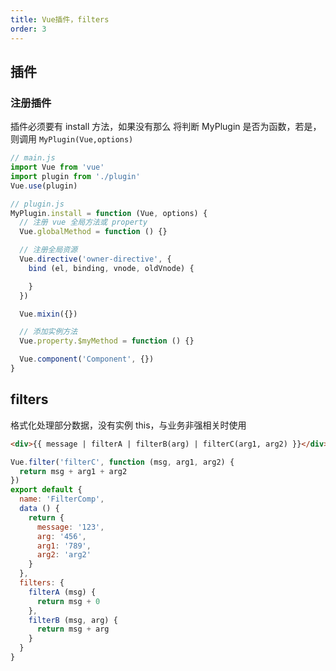 ```yaml
---
title: Vue插件，filters
order: 3
---
```


## 插件
### 注册插件
插件必须要有 install 方法，如果没有那么 将判断 MyPlugin 是否为函数，若是，则调用 ```MyPlugin(Vue,options)```
```js
// main.js
import Vue from 'vue'
import plugin from './plugin'
Vue.use(plugin)

// plugin.js
MyPlugin.install = function (Vue, options) {
  // 注册 vue 全局方法或 property
  Vue.globalMethod = function () {}

  // 注册全局资源
  Vue.directive('owner-directive', {
    bind (el, binding, vnode, oldVnode) {

    }
  })

  Vue.mixin({})

  // 添加实例方法
  Vue.property.$myMethod = function () {}

  Vue.component('Component', {})
}
```

## filters
格式化处理部分数据，没有实例 this，与业务非强相关时使用
```html
<div>{{ message | filterA | filterB(arg) | filterC(arg1, arg2) }}</div>
```
```js
Vue.filter('filterC', function (msg, arg1, arg2) {
  return msg + arg1 + arg2
})
export default {
  name: 'FilterComp',
  data () {
    return {
      message: '123',
      arg: '456',
      arg1: '789',
      arg2: 'arg2'
    }
  },
  filters: {
    filterA (msg) {
      return msg + 0
    },
    filterB (msg, arg) {
      return msg + arg
    }
  }
}
```
